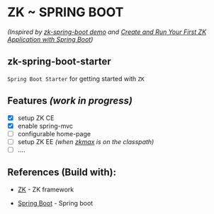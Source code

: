 # ZK ~ SPRING BOOT
*(Inspired by [zk-spring-boot demo](https://github.com/zkoss-demo/zk-spring-boot) and [Create and Run Your First ZK Application with Spring Boot](https://www.zkoss.org/wiki/ZK%20Installation%20Guide/Quick%20Start/Create%20and%20Run%20Your%20First%20ZK%20Application%20with%20Spring%20Boot))*

## zk-spring-boot-starter
`Spring Boot Starter` for getting started with `ZK`  

## Features _(work in progress)_
- [x] setup ZK CE
- [x] enable spring-mvc
- [ ] configurable home-page
- [ ] setup ZK EE _(when [zkmax](https://www.zkoss.org/download/zk?ee) is on the classpath)_
- [ ] ....

## References (Build with):
- [ZK](https://www.zkoss.org) - ZK framework

- [Spring Boot](https://start.spring.io) - Spring boot